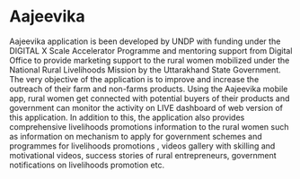 # Aajeevika
Aajeevika application is been developed by UNDP with funding under the DIGITAL X Scale Accelerator Programme and mentoring support from Digital Office to provide marketing support to the rural women mobilized under the National Rural Livelihoods Mission by the Uttarakhand State Government.  The very objective of the application is to improve and increase the outreach of their farm and non-farms products. Using the Aajeevika mobile app,  rural women get connected  with potential buyers of their products  and  government can  monitor the activity on LIVE dashboard of web version of this application. In addition to this, the application also provides comprehensive livelihoods promotions information to the rural women such as information on mechanism to apply for government schemes and programmes for livelihoods promotions , videos gallery with skilling and motivational videos, success stories of rural entrepreneurs, government notifications on livelihoods promotion etc. 
